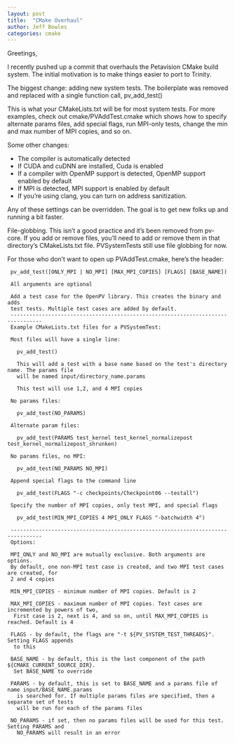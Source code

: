 ```yaml
---
layout: post
title:  "CMake Overhaul"
author: Jeff Bowles
categories: cmake
---
```


Greetings,

I recently pushed up a commit that overhauls the Petavision CMake build system. The initial motivation is to make things easier to port to Trinity.

The biggest change: adding new system tests. The boilerplate was removed and replaced with a single function call, pv_add_test()

This is what your CMakeLists.txt will be for most system tests. For more examples, check out cmake/PVAddTest.cmake which shows how to specify alternate params files, add special flags, run MPI-only tests, change the min and max number of MPI copies, and so on.

Some other changes:

* The compiler is automatically detected
* If CUDA and cuDNN are installed, Cuda is enabled
* If a compiler with OpenMP support is detected, OpenMP support enabled by default
* If MPI is detected, MPI support is enabled by default
* If you’re using clang, you can turn on address sanitization.

Any of these settings can be overridden. The goal is to get new folks up and running a bit faster.

File-globbing. This isn’t a good practice and it’s been removed from pv-core. If you add or remove files, you’ll need to add or remove them in that directory’s CMakeLists.txt file. PVSystemTests still use file globbing for now.

For those who don’t want to open up PVAddTest.cmake, here’s the header:

```
 pv_add_test([ONLY_MPI | NO_MPI] [MAX_MPI_COPIES] [FLAGS] [BASE_NAME])

 All arguments are optional

 Add a test case for the OpenPV library. This creates the binary and adds
 test tests. Multiple test cases are added by default.
 --------------------------------------------------------------------------------
 Example CMakeLists.txt files for a PVSystemTest:

 Most files will have a single line:

   pv_add_test()

   This will add a test with a base name based on the test's directory name. The params file
   will be named input/directory_name.params

   This test will use 1,2, and 4 MPI copies

 No params files:

   pv_add_test(NO_PARAMS)

 Alternate param files:

   pv_add_test(PARAMS test_kernel test_kernel_normalizepost test_kernel_normalizepost_shrunken)

 No params files, no MPI:

   pv_add_test(NO_PARAMS NO_MPI)

 Append special flags to the command line

   pv_add_test(FLAGS "-c checkpoints/Checkpoint06 --testall")

 Specify the number of MPI copies, only test MPI, and special flags

   pv_add_test(MIN_MPI_COPIES 4 MPI_ONLY FLAGS "-batchwidth 4")

 --------------------------------------------------------------------------------
 Options:

 MPI_ONLY and NO_MPI are mutually exclusive. Both arguments are options.
 By default, one non-MPI test case is created, and two MPI test cases are created, for
 2 and 4 copies

 MIN_MPI_COPIES - minimum number of MPI copies. Default is 2

 MAX_MPI_COPIES - maximum number of MPI copies. Test cases are incremented by powers of two,
  First case is 2, next is 4, and so on, until MAX_MPI_COPIES is reached. Default is 4

 FLAGS - by default, the flags are "-t ${PV_SYSTEM_TEST_THREADS}". Setting FLAGS appends
  to this

 BASE_NAME - by default, this is the last component of the path ${CMAKE_CURRENT_SOURCE_DIR}.
  Set BASE_NAME to override

 PARAMS - by default, this is set to BASE_NAME and a params file of name input/BASE_NAME.params
   is searched for. If multiple params files are specified, then a separate set of tests
   will be run for each of the params files

 NO_PARAMS - if set, then no params files will be used for this test. Setting PARAMS and
   NO_PARAMS will result in an error
```


